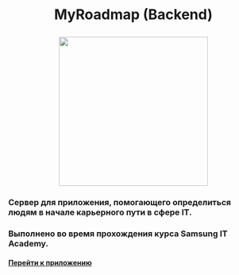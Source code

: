 # <p align="center"> MyRoadmap (Backend)</p>
<p align="center"><img width="300" src="https://user-images.githubusercontent.com/44803650/171960120-38c9227e-bcab-4961-b05c-7a2213921152.png"></p>

### Сервер для приложения, помогающего определиться людям в начале карьерного пути в сфере IT. 
### Выполнено во время прохождения курса Samsung IT Academy.

#### [**Перейти к приложению**](https://github.com/R1k0523/MyRoadmapApp/releases/tag/v1.0.0)
